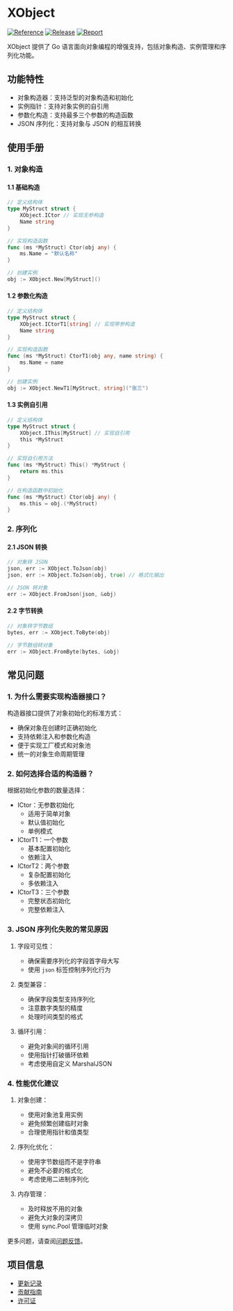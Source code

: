 # XObject

[![Reference](https://pkg.go.dev/badge/github.com/eframework-org/GO.UTIL/XObject.svg)](https://pkg.go.dev/github.com/eframework-org/GO.UTIL/XObject)
[![Release](https://img.shields.io/github/v/tag/eframework-org/GO.UTIL)](https://github.com/eframework-org/GO.UTIL/tags)
[![Report](https://goreportcard.com/badge/github.com/eframework-org/GO.UTIL)](https://goreportcard.com/report/github.com/eframework-org/GO.UTIL)

XObject 提供了 Go 语言面向对象编程的增强支持，包括对象构造、实例管理和序列化功能。

## 功能特性

- 对象构造器：支持泛型的对象构造和初始化
- 实例指针：支持对象实例的自引用
- 参数化构造：支持最多三个参数的构造函数
- JSON 序列化：支持对象与 JSON 的相互转换

## 使用手册

### 1. 对象构造

#### 1.1 基础构造
```go
// 定义结构体
type MyStruct struct {
    XObject.ICtor // 实现无参构造
    Name string
}

// 实现构造函数
func (ms *MyStruct) Ctor(obj any) {
    ms.Name = "默认名称"
}

// 创建实例
obj := XObject.New[MyStruct]()
```

#### 1.2 参数化构造
```go
// 定义结构体
type MyStruct struct {
    XObject.ICtorT1[string] // 实现带参构造
    Name string
}

// 实现构造函数
func (ms *MyStruct) CtorT1(obj any, name string) {
    ms.Name = name
}

// 创建实例
obj := XObject.NewT1[MyStruct, string]("张三")
```

#### 1.3 实例自引用
```go
// 定义结构体
type MyStruct struct {
    XObject.IThis[MyStruct] // 实现自引用
    this *MyStruct
}

// 实现自引用方法
func (ms *MyStruct) This() *MyStruct {
    return ms.this
}

// 在构造函数中初始化
func (ms *MyStruct) Ctor(obj any) {
    ms.this = obj.(*MyStruct)
}
```

### 2. 序列化

#### 2.1 JSON 转换
```go
// 对象转 JSON
json, err := XObject.ToJson(obj)
json, err := XObject.ToJson(obj, true) // 格式化输出

// JSON 转对象
err := XObject.FromJson(json, &obj)
```

#### 2.2 字节转换
```go
// 对象转字节数组
bytes, err := XObject.ToByte(obj)

// 字节数组转对象
err := XObject.FromByte(bytes, &obj)
```

## 常见问题

### 1. 为什么需要实现构造器接口？
构造器接口提供了对象初始化的标准方式：
- 确保对象在创建时正确初始化
- 支持依赖注入和参数化构造
- 便于实现工厂模式和对象池
- 统一的对象生命周期管理

### 2. 如何选择合适的构造器？
根据初始化参数的数量选择：
- ICtor：无参数初始化
  - 适用于简单对象
  - 默认值初始化
  - 单例模式
- ICtorT1：一个参数
  - 基本配置初始化
  - 依赖注入
- ICtorT2：两个参数
  - 复杂配置初始化
  - 多依赖注入
- ICtorT3：三个参数
  - 完整状态初始化
  - 完整依赖注入

### 3. JSON 序列化失败的常见原因
1. 字段可见性：
   - 确保需要序列化的字段首字母大写
   - 使用 `json` 标签控制序列化行为

2. 类型兼容：
   - 确保字段类型支持序列化
   - 注意数字类型的精度
   - 处理时间类型的格式

3. 循环引用：
   - 避免对象间的循环引用
   - 使用指针打破循环依赖
   - 考虑使用自定义 MarshalJSON

### 4. 性能优化建议

1. 对象创建：
   - 使用对象池复用实例
   - 避免频繁创建临时对象
   - 合理使用指针和值类型

2. 序列化优化：
   - 使用字节数组而不是字符串
   - 避免不必要的格式化
   - 考虑使用二进制序列化

3. 内存管理：
   - 及时释放不用的对象
   - 避免大对象的深拷贝
   - 使用 sync.Pool 管理临时对象

更多问题，请查阅[问题反馈](../CONTRIBUTING.md#问题反馈)。

## 项目信息

- [更新记录](../CHANGELOG.md)
- [贡献指南](../CONTRIBUTING.md)
- [许可证](../LICENSE)
